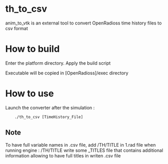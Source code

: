 # th_to_csv

anim_to_vtk is an external tool to convert OpenRadioss time history files to csv format

# How to build

Enter the platform directory.
Apply the build script

Executable will be copied in [OpenRadioss]/exec directory

# How to use



Launch the converter after the simulation :

        ./th_to_csv [TimeHistory_File]

## Note
To have full variable names in .csv file, add /TH/TITLE in 1.rad file when running engine : 
/TH/TITLE write some _TITLES file that contains additional information allowing to have full titles in writen .csv file

